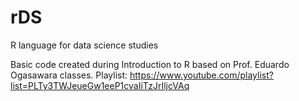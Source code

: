 # rDS
R language for data science studies

Basic code created during Introduction to R based on Prof. Eduardo Ogasawara classes.
Playlist: https://www.youtube.com/playlist?list=PLTy3TWJeueGw1eeP1cvaIiTzJrIljcVAq
